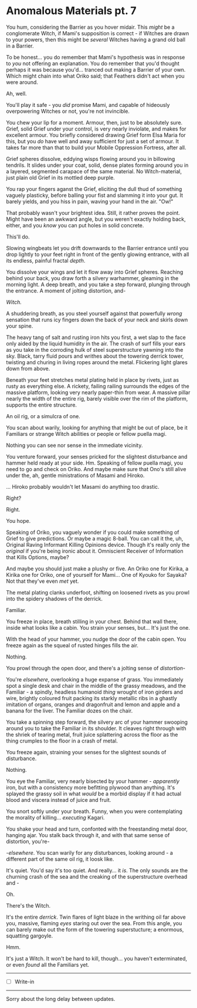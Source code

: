 # Anomalous Materials pt. 7

You hum, considering the Barrier as you hover midair. This *might* be a conglomerate Witch, if Mami's supposition is correct - if Witches are drawn to your powers, then this might be *several* Witches having a grand old ball in a Barrier.

To be honest... you do remember that Mami's hypothesis was in response to *you* not offering an explanation. You do remember that you'd thought perhaps it was because you'd... tranced out making a Barrier of your own. Which might chain into what Oriko said; that Feathers didn't act when you were around.

Ah, well.

You'll play it safe - you *did* promise Mami, and capable of hideously overpowering Witches or not, you're not invincible.

You chew your lip for a moment. Armour, then, just to be absolutely sure. Grief, solid Grief under your control, is very nearly inviolate, and makes for excellent armour. You briefly considered drawing Grief form Elsa Maria for this, but you *do* have well and away sufficient for just a set of armour. It takes far more than that to build your Mobile Oppression Fortress, after all.

Grief spheres dissolve, eddying wisps flowing around you in billowing tendrils. It slides under your coat, solid, dense plates forming around you in a layered, segmented carapace of the same material. No Witch-material, just plain old Grief in its mottled deep purple.

You rap your fingers aganst the Grief, eliciting the dull thud of something vaguely plasticky, before balling your fist and slamming it into your gut. It barely yields, and you hiss in pain, waving your hand in the air. "Ow!"

That probably wasn't your brightest idea. Still, it rather proves the point. Might have been an awkward angle, but you weren't exactly holding back, either, and you *know* you can put holes in solid concrete.

This'll do.

Slowing wingbeats let you drift downwards to the Barrier entrance until you drop lightly to your feet right in front of the gently glowing entrance, with all its endless, painful fractal *depth*.

You dissolve your wings and let it flow away into Grief spheres. Reaching behind your back, you draw forth a silvery warhammer, gleaming in the morning light. A deep breath, and you take a step forward, plunging through the entrance. A moment of jolting distortion, and-

*Witch.*

A shuddering breath, as you steel yourself against that powerfully *wrong* sensation that runs icy fingers down the back of your neck and skirls down your spine.

The heavy tang of salt and rusting iron hits you first, a wet slap to the face only aided by the liquid humidity in the air. The crash of surf fills your ears as you take in the corroding hulk of steel superstructure yawning into the sky. Black, tarry fluid pours and writhes about the towering derrick tower, twisting and churing in living ropes around the metal. Flickering light glares down from above.

Beneath your feet stretches metal plating held in place by rivets, just as rusty as everything else. A rickety, failing railing surrounds the edges of the massive platform, looking very nearly paper-thin from wear. A massive pillar nearly the width of the entire rig, barely visible over the rim of the platform, supports the entire structure.

An oil rig, or a simulcra of one.

You scan about warily, looking for anything that might be out of place, be it Familiars or strange Witch abilities or people or fellow puella magi.

Nothing you can see nor sense in the immediate vicinity.

You venture forward, your senses pricked for the slightest disturbance and hammer held ready at your side. Hm. Speaking of fellow puella magi, you need to go and check on Oriko. And maybe make sure that Ono's still alive under the, ah, gentle ministrations of Masami and Hiroko.

... Hiroko probably wouldn't let Masami do anything too drastic.

Right?

Right.

You hope.

Speaking of Oriko, you vaguely wonder if you could make something of Grief to give predictions. Or maybe a magic 8-ball. You can call it the, uh, Original Raving Informant Killing Opinions device. Though it's really only the *original* if you're being ironic about it. Omniscient Receiver of Information that Kills Options, maybe?

And maybe you should just make a plushy or five. An Oriko one for Kirika, a Kirika one for Oriko, one of yourself for Mami... One of Kyouko for Sayaka? Not that they've even *met* yet.

The metal plating clanks underfoot, shifting on loosened rivets as you prowl into the spidery shadows of the derrick.

Familiar.

You freeze in place, breath stilling in your chest. Behind that wall there, inside what looks like a cabin. You strain your senses, but... It's just the one.

With the head of your hammer, you nudge the door of the cabin open. You freeze again as the squeal of rusted hinges fills the air.

Nothing.

You prowl through the open door, and there's a jolting sense of *distortion*-

You're *elsewhere*, overlooking a huge expanse of grass. You immediately spot a single desk and chair in the middle of the grassy meadows, and the Familiar - a spindly, headless humanoid *thing* wrought of iron girders and wire, brightly coloured fruit packing its starkly metallic ribs in a ghastly imitation of organs, oranges and dragonfruit and lemon and apple and a banana for the liver. The Familiar dozes on the chair.

You take a spinning step forward, the silvery arc of your hammer swooping around you to take the Familiar in its shoulder. It cleaves right through with the shriek of tearing metal, fruit juice splattering across the floor as the thing crumples to the floor in a crash of metal.

You freeze again, straining your senses for the slightest sounds of disturbance.

Nothing.

You eye the Familiar, very nearly bisected by your hammer - *apparently* iron, but with a consistency more befitting plywood than anything. It's splayed the grassy soil in what *would* be a morbid display if it had actual blood and viscera instead of juice and fruit.

You snort softly under your breath. Funny, when you were contemplating the morality of killing... *executing* Kagari.

You shake your head and turn, confonted with the freestanding metal door, hanging ajar. You stalk back through it, and with that same sense of distortion, you're-

*-elsewhere*. You scan warily for any disturbances, looking around - a different part of the same oil rig, it loosk like.

It's quiet. You'd say it's too quiet. And really... it *is*. The only sounds are the churning crash of the sea and the creaking of the superstructure overhead and -

Oh.

There's the Witch.

It's the entire *derrick*. Twin flares of light blaze in the writhing oil far above you, massive, flaming *eyes* staring out over the sea. From this angle, you can barely make out the form of the towering superstucture; a enormous, squatting gargoyle.

Hmm.

It's just a Witch. It won't be hard to kill, though... you haven't exterminated, or even *found* all the Familiars yet.

---

- [ ] Write-in

---

Sorry about the long delay between updates.
